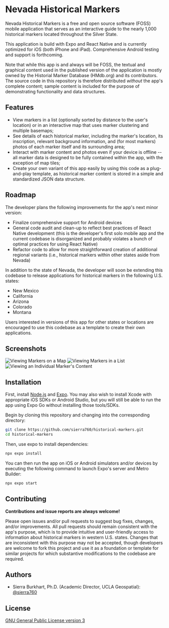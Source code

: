 
# Nevada Historical Markers

Nevada Historical Markers is a free and open source software (FOSS) mobile application that serves as an interactive guide to the nearly 1,000 historical markers located throughout the Silver State.

This application is build with Expo and React Native and is currently optimized for iOS (both iPhone and iPad).  Comprehensive Android testing and support is forthcoming.

Note that while this app is and always will be FOSS, the textual and graphical content used in the published version of the application is mostly owned by the Historial Marker Database (HMdb.org) and its contributors.  The source code in this repository is therefore distributed *without* the app's complete content; sample content is included for the purpose of demonstrating functionality and data structures.


## Features

- View markers in a list (optionally sorted by distance to the user's location) or in an interactive map that uses marker clustering and multiple basemaps;
- See details of each historical marker, including the marker's location, its inscription, relevant background information, and (for most markers) photos of each marker itself and its surrounding area;
- Interact with marker content and photos even if your device is offline -- all marker data is designed to be fully contained within the app, with the exception of map tiles;
- Create your own variant of this app easily by using this code as a plug-and-play template, as historical marker content is stored in a simple and standardized JSON data structure.
## Roadmap

The developer plans the following improvements for the app's next minor version:

- Finalize comprehensive support for Android devices
- General code audit and clean-up to reflect best practices of React Native development (this is the developer's first solo mobile app and the current codebase is disorganized and probably violates a bunch of optimal practices for using React Native)
- Refactor code to allow for more straightforward creation of additional regional variants (i.e., historical markers within other states aside from Nevada)

In addition to the state of Nevada, the developer will soon be extending this codebase to release applications for historical markers in the following U.S. states:

- New Mexico
- California
- Arizona
- Colorado
- Montana

Users interested in versions of this app for other states or locations are encouraged to use this codebase as a template to create their own applications.
## Screenshots

![Viewing Markers on a Map](/screenshots/mapview.jpg') ![Viewing Markers in a List](/screenshots/listview.jpg') ![Viewing an Individual Marker's Content](/screenshots/detailview.jpg')


## Installation

First, install [Node.js](https://nodejs.org/en) and [Expo](https://docs.expo.dev/get-started/installation/).  You may also wish to install Xcode with appropriate iOS SDKs or Android Studio, but you will still be able to run the app using Expo Go without installing those tools/SDKs.

Begin by cloning this repository and changing into the corresponding directory:

```bash
git clone https://github.com/sierra760/historical-markers.git
cd historical-markers
```

Then, use expo to install dependencies:

```bash
npx expo install
```

You can then run the app on iOS or Android simulators and/or devices by executing the following command to launch Expo's server and Metro Builder:

```bash
npx expo start
```
## Contributing

**Contributions and issue reports are always welcome!**

Please open issues and/or pull requests to suggest bug fixes, changes, and/or improvements.  All pull requests should remain consistent with the app's purpose, which is to provide intuitive and user-friendly access to information about historical markers in western U.S. states.  Changes that are inconsistent with this purpose may not be accepted, though developers are welcome to fork this project and use it as a foundation or template for similar projects for which substantive modifications to the codebase are required.
## Authors

- Sierra Burkhart, Ph.D. (Academic Director, UCLA Geospatial): [@sierra760](https://www.github.com/sierra760)


## License

[GNU General Public License version 3](https://www.gnu.org/licenses/gpl-3.0.en.html#license-text)

